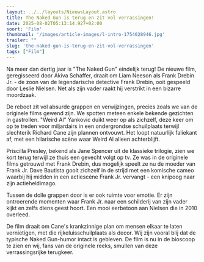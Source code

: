 ```yaml
---
layout: ../../layouts/NieuwsLayout.astro
title: The Naked Gun is terug en zit vol verrassingen!
date: 2025-08-02T05:13:14.927+02:00
soort: 'Film'
thumbnail: '/images/article-images/l-intro-1754028946.jpg'
trailer: ""
slug: 'the-naked-gun-is-terug-en-zit-vol-verrassingen'
tags: ["Film"]
---
```


Na meer dan dertig jaar is "The Naked Gun" eindelijk terug! De nieuwe film,
geregisseerd door Akiva Schaffer, draait om Liam Neeson als Frank Drebin Jr. -
de zoon van de legendarische detective Frank Drebin, ooit gespeeld door Leslie
Nielsen. Net als zijn vader raakt hij verstrikt in een bizarre moordzaak.

De reboot zit vol absurde grappen en verwijzingen, precies zoals we van de
originele films gewend zijn. We spotten meteen enkele bekende gezichten in
gastrollen. "Weird Al" Yankovic duikt weer op als zichzelf, deze keer om op te
treden voor miljardairs in een ondergrondse schuilplaats terwijl slechterik
Richard Cane zijn plannen ontvouwt. Het loopt natuurlijk faliekant af, met een
hilarische scène waar Weird Al alleen achterblijft.

Priscilla Presley, bekend als Jane Spencer uit de klassieke trilogie, zien we
kort terug terwijl ze thuis een gevecht volgt op tv. Ze was in de originele
films getrouwd met Frank Drebin, dus mogelijk speelt ze nu de moeder van Frank
Jr. Dave Bautista gooit zichzelf in de strijd met een komische cameo waarbij hij
midden in een actiescène Frank Jr. vervangt - een knipoog naar zijn
actieheldimago.

Tussen de dolle grappen door is er ook ruimte voor emotie. Er zijn ontroerende
momenten waar Frank Jr. naar een schilderij van zijn vader kijkt en zelfs diens
geest hoort. Een mooi eerbetoon aan Nielsen die in 2010 overleed.

De film draait om Cane's krankzinnige plan om mensen elkaar te laten
vernietigen, met die rijkeluisschuilplaats als decor. Wij zijn vooral blij dat
de typische Naked Gun-humor intact is gebleven. De film is nu in de bioscoop te
zien en wij, fans van de originele reeks, smullen van deze verrassingsrijke
terugkeer.